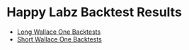 # Happy Labz Backtest Results
* [Long Wallace One Backtests](longwallaceone.md)
* [Short Wallace One Backtests](shortwallaceone.md)
